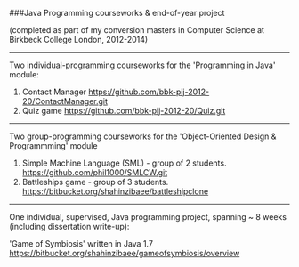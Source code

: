###Java Programming courseworks & end-of-year project

(completed as part of my conversion masters in Computer Science at Birkbeck College London, 2012-2014)

---
Two individual-programming courseworks for the 'Programming in Java' module:

1. Contact Manager												https://github.com/bbk-pij-2012-20/ContactManager.git
2. Quiz	game													https://github.com/bbk-pij-2012-20/Quiz.git

---
Two group-programming courseworks for the 'Object-Oriented Design & Programmming' module

1. Simple Machine Language (SML)	- group of 2 students.		https://github.com/phil1000/SMLCW.git
2. Battleships game 				- group of 3 students.		https://bitbucket.org/shahinzibaee/battleshipclone

---
One individual, supervised, Java programming project, spanning ~ 8 weeks (including dissertation write-up):

'Game of Symbiosis'	written in Java 1.7							https://bitbucket.org/shahinzibaee/gameofsymbiosis/overview